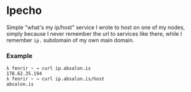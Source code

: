 # Ipecho

Simple "what's my ip/host" service I wrote to host on one of my nodes, simply because I never remember the url to services like there, while I remember `ip.` subdomain of my own main domain.

### Example

```
λ fenrir ~ → curl ip.absalon.is
178.62.35.194
λ fenrir ~ → curl ip.absalon.is/host
absalon.is
```

